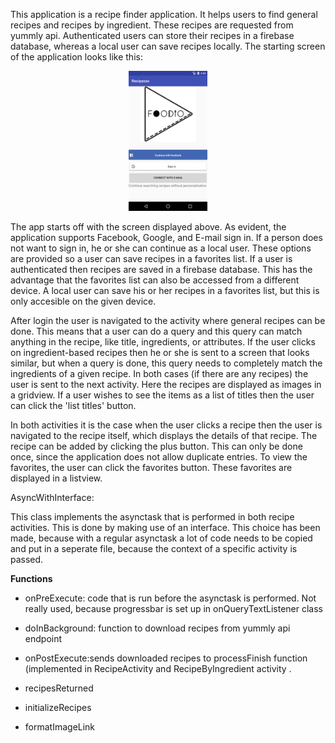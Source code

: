 This application is a recipe finder application. It helps users to find general recipes and recipes by ingredient. These recipes are requested from yummly api. Authenticated users can store their recipes in a firebase database, whereas a local user can save recipes locally. The starting screen of the application looks like this:
<div align="center">
        <img width="25%" height = "25%" align = "center" src="doc/download.png" alt="image" title="image"</img>
        <br>
</div>
<br>
The app starts off with the screen displayed above. As evident, the application supports Facebook, Google, and E-mail sign in. If a person does not want to sign in, he or she can continue as a local user. These options are provided so a user can save recipes in a favorites list. If a user is authenticated then recipes are saved in a firebase database. This has the advantage that the favorites list can also be accessed from a different device. A local user can save his or her recipes in a favorites list, but this is only accesible on the given device. 

After login the user is navigated to the activity where general recipes can be done. This means that a user can do a query and this query can match anything in the recipe, like title, ingredients, or attributes. If the user clicks on ingredient-based recipes then he or she is sent to a screen that looks similar, but when a query is done, this query needs to completely match the ingredients of a given recipe. In both cases (if there are any recipes) the user is sent to the next activity. Here the recipes are displayed as images in a gridview. If a user wishes to see the items as a list of titles then the user can click the 'list titles' button. 

In both activities it is the case when the user clicks a recipe then the user is navigated to the recipe itself, which displays the details of that recipe. The recipe can be added by clicking the plus button. This can only be done once, since the application does not allow duplicate entries. To view the favorites, the user can click the favorites button. These favorites are displayed in a listview. 

AsyncWithInterface:

This class implements the asynctask that is performed in both recipe activities. This is done by making use of an interface. This choice has been made, because with a regular asynctask a lot of code needs to be copied and put in a seperate file, because the context of a specific activity is passed. 

<b>Functions</b>

- onPreExecute: code that is run before the asynctask is performed. Not really used, because progressbar is set up in  onQueryTextListener class

- doInBackground: function to download recipes from yummly api endpoint
- onPostExecute:sends downloaded recipes to processFinish function (implemented in RecipeActivity and RecipeByIngredient activity . 
- recipesReturned
- initializeRecipes
- formatImageLink

</figcaption
</figure>
